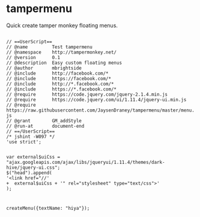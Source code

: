 # tampermenu
Quick create tamper monkey floating menus.


<code>
// ==UserScript==
// @name         Test tampermenu
// @namespace    http://tampermonkey.net/
// @version      0.1
// @description  Easy custom floating menus
// @author       mbrightside
// @include      http://facebook.com/*
// @include      https://facebook.com/*
// @include      http://*.facebook.com/*
// @include      https://*.facebook.com/*  
// @require      https://code.jquery.com/jquery-2.1.4.min.js
// @require      https://code.jquery.com/ui/1.11.4/jquery-ui.min.js
// @require      https://raw.githubusercontent.com/JaysenDraney/tampermenu/master/menu.js
// @grant        GM_addStyle
// @run-at       document-end
// ==/UserScript==
/* jshint -W097 */
'use strict';

var external$uiCss = "ajax.googleapis.com/ajax/libs/jqueryui/1.11.4/themes/dark-hive/jquery-ui.css";
$("head").append(
    '<link href="//'
    +  external$uiCss
    + '" rel="stylesheet" type="text/css">'
);

createMenu({textName: "hiya"});

</code>
